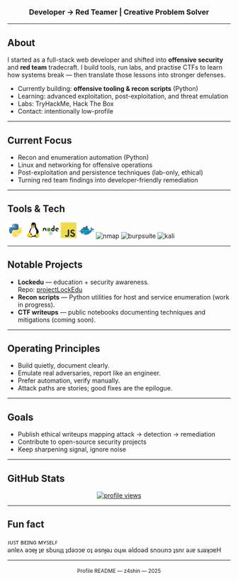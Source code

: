 <h3 align="center">Developer → Red Teamer | Creative Problem Solver</h3>

---

## About
I started as a full-stack web developer and shifted into **offensive security** and **red team** tradecraft. I build tools, run labs, and practise CTFs to learn how systems break — then translate those lessons into stronger defenses.

- Currently building: **offensive tooling & recon scripts** (Python)
- Learning: advanced exploitation, post-exploitation, and threat emulation
- Labs: TryHackMe, Hack The Box
- Contact: intentionally low-profile

---

## Current Focus
- Recon and enumeration automation (Python)
- Linux and networking for offensive operations
- Post-exploitation and persistence techniques (lab-only, ethical)
- Turning red team findings into developer-friendly remediation

---

## Tools & Tech
<p align="left">
  <img src="https://raw.githubusercontent.com/devicons/devicon/master/icons/python/python-original.svg" alt="python" width="36" height="36"/>
  <img src="https://raw.githubusercontent.com/devicons/devicon/master/icons/linux/linux-original.svg" alt="linux" width="36" height="36"/>
  <img src="https://raw.githubusercontent.com/devicons/devicon/master/icons/nodejs/nodejs-original-wordmark.svg" alt="nodejs" width="36" height="36"/>
  <img src="https://raw.githubusercontent.com/devicons/devicon/master/icons/javascript/javascript-original.svg" alt="javascript" width="36" height="36"/>
  <img src="https://raw.githubusercontent.com/devicons/devicon/master/icons/docker/docker-original.svg" alt="docker" width="36" height="36"/>
  <img src="https://cdn.brandfetch.io/idCqcY6yWr/w/400/h/400/theme/dark/icon.png" alt="nmap" width="36" height="36"/>
  <img src="https://www.kali.org/tools/burpsuite/images/burpsuite-logo.svg" alt="burpsuite" width="36" height="36"/>
  <img src="https://cdn.brandfetch.io/idREYlLkpD/w/400/h/400/theme/dark/icon.png" alt="kali" width="36" height="36"/>
</p>

---

## Notable Projects
- **Lockedu** — education + security awareness.  
  Repo: [projectLockEdu](https://github.com/MiguelGC97/projectLockEdu)
- **Recon scripts** — Python utilities for host and service enumeration (work in progress).
- **CTF writeups** — public notebooks documenting techniques and mitigations (coming soon).

---

## Operating Principles
- Build quietly, document clearly.
- Emulate real adversaries, report like an engineer.
- Prefer automation, verify manually.
- Attack paths are stories; good fixes are the epilogue.

---

## Goals
- Publish ethical writeups mapping attack → detection → remediation
- Contribute to open-source security projects
- Keep sharpening signal, ignore noise

---

## GitHub Stats
<p align="center">
  <a href="https://github.com/YourUsername">
    <img alt="profile views" src="https://komarev.com/ghpvc/?username=YourUsername&color=ff69b4"/>
  </a>
</p>

---

## Fun fact
ᴊᴜꜱᴛ ʙᴇɪɴɢ ᴍʏꜱᴇʟꜰ  
ǝnlɐʌ ǝɔɐɟ ʇɐ sɓuıɥʇ ʇdǝɔɔɐ oʇ ǝsnɟǝɹ oɥʍ ǝldoǝd snoıɹnɔ ʇsnɾ ǝɹɐ sɹǝʞɔɐH

---

<p align="center">
  <small>Profile README — z4shin — 2025</small>
</p>
